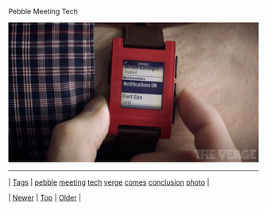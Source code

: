 <!--
title: Pebble Meeting Tech
date: 2020-06-28T15:27:00.192Z
tags: pebble, meeting, tech, verge, comes, conclusion, photo
-->


Pebble Meeting Tech

![](68558013715-0.jpg)

<!--BOTTOM-POST-NAVIGATION-->
---

| [Tags](tags.md) | [pebble](tag-pebble.md) [meeting](tag-meeting.md) [tech](tag-tech.md) [verge](tag-verge.md) [comes](tag-comes.md) [conclusion](tag-conclusion.md) [photo](tag-photo.md) |

| [Newer](68508033823.md) | [Top](index.md) | [Older](68558168371.md) |